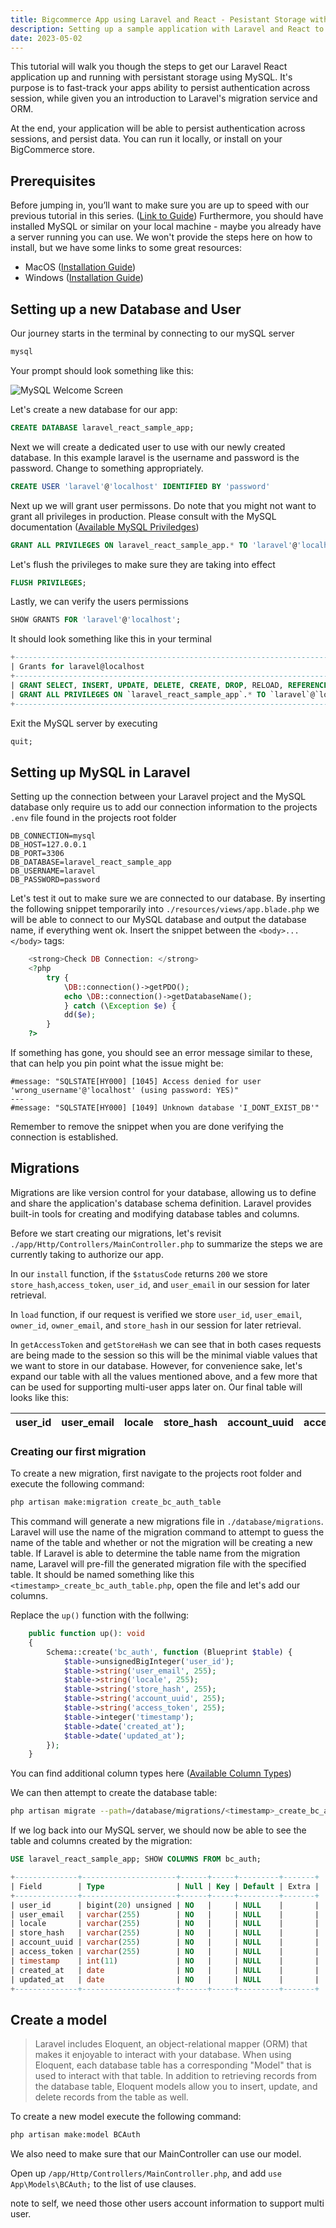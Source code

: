 ```yaml
---
title: Bigcommerce App using Laravel and React - Pesistant Storage with MySQL
description: Setting up a sample application with Laravel and React to interface with BigCOmmerce
date: 2023-05-02
---
```


This tutorial will walk you though the steps to get our Laravel React application up and running with persistant storage using MySQL.
It's purpose is to fast-track your apps ability to persist authentication across session, while given you an introduction to Laravel's migration service and ORM.

At the end, your application will be able to persist authentication across sessions, and persist data. You can run it locally, or install on your BigCommerce store.

## Prerequisites
Before jumping in, you’ll want to make sure you are up to speed with our previous tutorial in this series. ([Link to Guide](https://))
Furthermore, you should have installed MySQL or similar on your local machine - maybe you already have a server running you can use.
We won't provide the steps here on how to install, but we have some links to some great resources:

- MacOS ([Installation Guide](https://mariadb.com/kb/en/installing-mariadb-on-macos-using-homebrew/))
- Windows ([Installation Guide](https://mariadb.com/kb/en/installing-mariadb-msi-packages-on-windows/))

## Setting up a new Database and User

Our journey starts in the terminal by connecting to our mySQL server

```bash
mysql
```

Your prompt should look something like this:

![MySQL Welcome Screen](/assets/images/MySQL-welcome.png)

Let's create a new database for our app:

```sql
CREATE DATABASE laravel_react_sample_app;
```

Next we will create a dedicated user to use with our newly created database. In this example laravel is the username and password is the password.
Change to something appropriately.

```sql
CREATE USER 'laravel'@'localhost' IDENTIFIED BY 'password'
```

Next up we will grant user permissons. Do note that you might not want to grant all privileges in production. Please consult with the MySQL documentation
([Available MySQL Priviledges](https://dev.mysql.com/doc/refman/8.0/en/privileges-provided.html#privileges-provided-summary))

```sql
GRANT ALL PRIVILEGES ON laravel_react_sample_app.* TO 'laravel'@'localhost' WITH GRANT OPTION;
```

Let's flush the privileges to make sure they are taking into effect

```sql
FLUSH PRIVILEGES;
```

Lastly, we can verify the users permissions
```sql
SHOW GRANTS FOR 'laravel'@'localhost';
```

It should look something like this in your terminal

```sql
+----------------------------------------------------------------------------------------------------------------------------------------------------------------------------------------------------+
| Grants for laravel@localhost                                                                                                                                                                       |
+----------------------------------------------------------------------------------------------------------------------------------------------------------------------------------------------------+
| GRANT SELECT, INSERT, UPDATE, DELETE, CREATE, DROP, RELOAD, REFERENCES, ALTER ON *.* TO `laravel`@`localhost` IDENTIFIED BY PASSWORD '*74EA68F9C1CEABA1DA3671D46ADC6535EACD8163' WITH GRANT OPTION |
| GRANT ALL PRIVILEGES ON `laravel_react_sample_app`.* TO `laravel`@`localhost` WITH GRANT OPTION                                                                                                    |
+----------------------------------------------------------------------------------------------------------------------------------------------------------------------------------------------------+
```

Exit the MySQL server by executing 
```sql
quit;
```

## Setting up MySQL in Laravel

Setting up the connection between your Laravel project and the MySQL database only require us to add our connection information to the projects `.env` file found in the projects root folder

```
DB_CONNECTION=mysql
DB_HOST=127.0.0.1
DB_PORT=3306
DB_DATABASE=laravel_react_sample_app
DB_USERNAME=laravel
DB_PASSWORD=password
```

Let's test it out to make sure we are connected to our database. By inserting the following snippet temporarily into `./resources/views/app.blade.php` we will be able to connect to our MySQL database and output the database name, if everything went ok.
Insert the snippet between the `<body>...</body>` tags:
```php
    <strong>Check DB Connection: </strong>
    <?php
        try {
            \DB::connection()->getPDO();
            echo \DB::connection()->getDatabaseName();
            } catch (\Exception $e) {
            dd($e);
        }
    ?>      
```

If something has gone, you should see an error message similar to these, that can help you pin point what the issue might be:

```
#message: "SQLSTATE[HY000] [1045] Access denied for user 'wrong_username'@'localhost' (using password: YES)"
---
#message: "SQLSTATE[HY000] [1049] Unknown database 'I_DONT_EXIST_DB'"
```

Remember to remove the snippet when you are done verifying the connection is established.

## Migrations

Migrations are like version control for your database, allowing us to define and share the application's database schema definition. 
Laravel provides built-in tools for creating and modifying database tables and columns.

Before we start creating our migrations, let's revisit `./app/Http/Controllers/MainController.php` to summarize the steps we are currently taking to authorize our app.

In our `install` function, if the `$statusCode` returns `200` we store `store_hash`,`access_token`, `user_id`, and `user_email` in our session for later retrieval.

In `load` function, if our request is verified we store `user_id`, `user_email`, `owner_id`, `owner_email`, and `store_hash` in our session for later retrieval.

In `getAccessToken` and `getStoreHash` we can see that in both cases requests are being made to the session so this will be the minimal viable values that we want to store in our database.
However, for convenience sake, let's expand our table with all the values mentioned above, and a few more that can be used for supporting multi-user apps later on.
Our final table will looks like this:

| user_id | user_email | locale | store_hash | account_uuid | access_token | timestamp | date_created |
|---------|------------|--------|------------|--------------|--------------|-----------| -------------|

### Creating our first migration

To create a new migration, first navigate to the projects root folder and execute the following command:

```bash
php artisan make:migration create_bc_auth_table
```

This command will generate a new migrations file in `./database/migrations`.
Laravel will use the name of the migration command to attempt to guess the name of the table and whether or not the migration will be creating a new table. 
If Laravel is able to determine the table name from the migration name, Laravel will pre-fill the generated migration file with the specified table. 
It should be named something like this `<timestamp>_create_bc_auth_table.php`, open the file and let's add our columns.

Replace the `up()` function with the follwing:

```php
    public function up(): void
    {
        Schema::create('bc_auth', function (Blueprint $table) {
            $table->unsignedBigInteger('user_id');
            $table->string('user_email', 255);
            $table->string('locale', 255);
            $table->string('store_hash', 255);
            $table->string('account_uuid', 255);
            $table->string('access_token', 255);
            $table->integer('timestamp');
            $table->date('created_at');
            $table->date('updated_at');
        });
    }
```

You can find additional column types here ([Available Column Types](https://laravel.com/docs/10.x/migrations#creating-columns))


We can then attempt to create the database table:
```bash
php artisan migrate --path=/database/migrations/<timestamp>_create_bc_auth_table.php
```

If we log back into our MySQL server, we should now be able to see the table and columns created by the migration:

```sql
USE laravel_react_sample_app; SHOW COLUMNS FROM bc_auth;

+--------------+---------------------+------+-----+---------+-------+
| Field        | Type                | Null | Key | Default | Extra |
+--------------+---------------------+------+-----+---------+-------+
| user_id      | bigint(20) unsigned | NO   |     | NULL    |       |
| user_email   | varchar(255)        | NO   |     | NULL    |       |
| locale       | varchar(255)        | NO   |     | NULL    |       |
| store_hash   | varchar(255)        | NO   |     | NULL    |       |
| account_uuid | varchar(255)        | NO   |     | NULL    |       |
| access_token | varchar(255)        | NO   |     | NULL    |       |
| timestamp    | int(11)             | NO   |     | NULL    |       |
| created_at   | date                | NO   |     | NULL    |       |
| updated_at   | date                | NO   |     | NULL    |       |
+--------------+---------------------+------+-----+---------+-------+
```

## Create a model
> Laravel includes Eloquent, an object-relational mapper (ORM) that makes it enjoyable to interact with your database. When using Eloquent, each database table has a corresponding "Model" that is used to interact with that table. In addition to retrieving records from the database table, Eloquent models allow you to insert, update, and delete records from the table as well.

To create a new model execute the following command:

```bash
php artisan make:model BCAuth
```

We also need to make sure that our MainController can use our model.

Open up `/app/Http/Controllers/MainController.php`, and add `use App\Models\BCAuth;` to the list of use clauses.



note to self, we need those other users account information to support multi user.